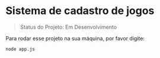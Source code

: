 <h1> Sistema de cadastro de jogos</h1>

>Status do Projeto: Em Desenvolvimento

Para rodar esse projeto na sua máquina, por favor digite:

```
node app.js
```
